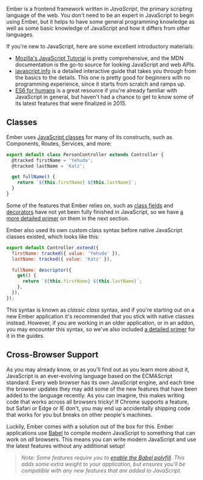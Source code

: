 Ember is a frontend framework written in _JavaScript_, the primary scripting
language of the web. You don't need to be an expert in JavaScript to begin using
Ember, but it helps to have some general programming knowledge as well as some
basic knowledge of JavaScript and how it differs from other languages.

If you're new to JavaScript, here are some excellent introductory materials:

- [Mozilla's JavaScript Tutorial][1] is pretty comprehensive, and the MDN
  documentation is the go-to source for looking JavaScript and web APIs.
- [javascript.info][2] is a detailed interactive guide that takes you through
  from the basics to the details. This one is pretty good for beginners with no
  programming experience, since it starts from scratch and ramps up.
- [ES6 for humans][3] is a great resource if you're already familiar with
  JavaScript in general, but haven't had a chance to get to know some of its
  latest features that were finalized in 2015.

[1]: https://developer.mozilla.org/en-US/docs/Web/JavaScript/A_re-introduction_to_JavaScript
[2]: https://javascript.info
[3]: https://github.com/metagrover/ES6-for-humans

## Classes

Ember uses [JavaScript classes][4] for many of its constructs, such as
Components, Routes, Services, and more:

[4]: https://developer.mozilla.org/en-US/docs/Web/JavaScript/Reference/Classes

```js
export default class PersonController extends Controller {
  @tracked firstName = 'Yehuda';
  @tracked lastName = 'Katz';

  get fullName() {
    return `${this.firstName} ${this.lastName}`;
  }
}
```

Some of the features that Ember relies on, such as [class fields][5] and
[decorators][6] have not yet been fully finished in JavaScript, so we have [a
more detailed primer](./native-classes/) on them in the next section.

[5]: https://developer.mozilla.org/en-US/docs/Web/JavaScript/Reference/Classes#Field_declarations
[6]: https://github.com/tc39/proposal-decorators

Ember also used its own custom class syntax before native JavaScript classes
existed, which looks like this:

```js
export default Controller.extend({
  firstName: tracked({ value: 'Yehuda' }),
  lastName: tracked({ value: 'Katz' }),

  fullName: descriptor({
    get() {
      return `${this.firstName} ${this.lastName}`;
    },
  }),
});
```

This syntax is known as _classic class_ syntax, and if you're starting out on a
new Ember application it's recommended that you stick with native classes
instead. However, if you are working in an older application, or in an addon,
you may encounter this syntax, so we've also included [a detailed
primer](./classic-classes/) for it in the guides.

## Cross-Browser Support

As you may already know, or as you'll find out as you learn more about it,
JavaScript is an ever-evolving language based on the ECMAScript standard. Every
web browser has its own JavaScript engine, and each time the browser updates
they may add some of the new features that have been added to the language
recently. As you can imagine, this makes writing code that works across all
browsers tricky! If Chrome supports a feature, but Safari or Edge or IE don't,
you may end up accidentally shipping code that works for you but breaks on other
people's machines.

Luckily, Ember comes with a solution out of the box for this. Ember applications
use [Babel][7] to compile modern JavaScript to something that
can work on _all_ browsers. This means you can write modern JavaScript and use
the latest features without any additional setup!

[7]: https://babeljs.io/

> _Note: Some features require you to [enable the Babel polyfill][8]. This adds
> some extra weight to your application, but ensures you'll be compatible with
> any new features that are added to JavaScript._

[8]: https://github.com/babel/ember-cli-babel#polyfill
